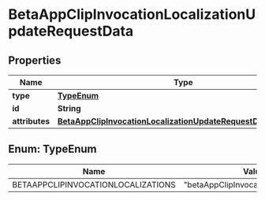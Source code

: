 

# BetaAppClipInvocationLocalizationUpdateRequestData


## Properties

| Name | Type | Description | Notes |
|------------ | ------------- | ------------- | -------------|
|**type** | [**TypeEnum**](#TypeEnum) |  |  |
|**id** | **String** |  |  |
|**attributes** | [**BetaAppClipInvocationLocalizationUpdateRequestDataAttributes**](BetaAppClipInvocationLocalizationUpdateRequestDataAttributes.md) |  |  [optional] |



## Enum: TypeEnum

| Name | Value |
|---- | -----|
| BETAAPPCLIPINVOCATIONLOCALIZATIONS | &quot;betaAppClipInvocationLocalizations&quot; |



